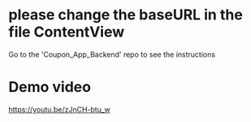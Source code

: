 # please change the baseURL in the file ContentView
Go to the 'Coupon_App_Backend' repo to see the instructions

# Demo video
https://youtu.be/zJnCH-btu_w
